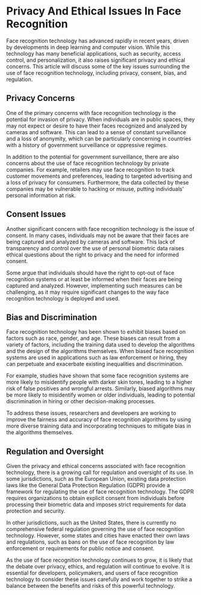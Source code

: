 # Privacy And Ethical Issues In Face Recognition

Face recognition technology has advanced rapidly in recent years, driven by developments in deep learning and computer vision. While this technology has many beneficial applications, such as security, access control, and personalization, it also raises significant privacy and ethical concerns. This article will discuss some of the key issues surrounding the use of face recognition technology, including privacy, consent, bias, and regulation.

## Privacy Concerns

One of the primary concerns with face recognition technology is the potential for invasion of privacy. When individuals are in public spaces, they may not expect or desire to have their faces recognized and analyzed by cameras and software. This can lead to a sense of constant surveillance and a loss of anonymity, which can be particularly concerning in countries with a history of government surveillance or oppressive regimes.

In addition to the potential for government surveillance, there are also concerns about the use of face recognition technology by private companies. For example, retailers may use face recognition to track customer movements and preferences, leading to targeted advertising and a loss of privacy for consumers. Furthermore, the data collected by these companies may be vulnerable to hacking or misuse, putting individuals' personal information at risk.

## Consent Issues

Another significant concern with face recognition technology is the issue of consent. In many cases, individuals may not be aware that their faces are being captured and analyzed by cameras and software. This lack of transparency and control over the use of personal biometric data raises ethical questions about the right to privacy and the need for informed consent.

Some argue that individuals should have the right to opt-out of face recognition systems or at least be informed when their faces are being captured and analyzed. However, implementing such measures can be challenging, as it may require significant changes to the way face recognition technology is deployed and used.

## Bias and Discrimination

Face recognition technology has been shown to exhibit biases based on factors such as race, gender, and age. These biases can result from a variety of factors, including the training data used to develop the algorithms and the design of the algorithms themselves. When biased face recognition systems are used in applications such as law enforcement or hiring, they can perpetuate and exacerbate existing inequalities and discrimination.

For example, studies have shown that some face recognition systems are more likely to misidentify people with darker skin tones, leading to a higher risk of false positives and wrongful arrests. Similarly, biased algorithms may be more likely to misidentify women or older individuals, leading to potential discrimination in hiring or other decision-making processes.

To address these issues, researchers and developers are working to improve the fairness and accuracy of face recognition algorithms by using more diverse training data and incorporating techniques to mitigate bias in the algorithms themselves.

## Regulation and Oversight

Given the privacy and ethical concerns associated with face recognition technology, there is a growing call for regulation and oversight of its use. In some jurisdictions, such as the European Union, existing data protection laws like the General Data Protection Regulation (GDPR) provide a framework for regulating the use of face recognition technology. The GDPR requires organizations to obtain explicit consent from individuals before processing their biometric data and imposes strict requirements for data protection and security.

In other jurisdictions, such as the United States, there is currently no comprehensive federal regulation governing the use of face recognition technology. However, some states and cities have enacted their own laws and regulations, such as bans on the use of face recognition by law enforcement or requirements for public notice and consent.

As the use of face recognition technology continues to grow, it is likely that the debate over privacy, ethics, and regulation will continue to evolve. It is essential for developers, policymakers, and users of face recognition technology to consider these issues carefully and work together to strike a balance between the benefits and risks of this powerful technology.
